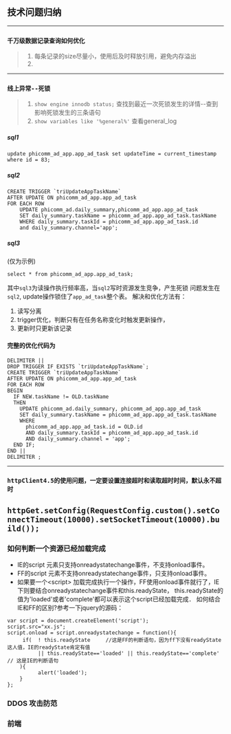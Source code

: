 ## 技术问题归纳

---
### `千万级数据记录查询如何优化`
> 1. 每条记录的size尽量小，使用后及时释放引用，避免内存溢出
> 2. 
---
### `线上异常--死锁`
> 1. `show engine innodb status;` 查找到最近一次死锁发生的详情--查到影响死锁发生的三条语句
> 2. `show variables like '%general%'` 查看general_log
##### sql1
```
update phicomm_ad_app.app_ad_task set updateTime = current_timestamp 
where id = 83;
```
##### sql2
```
CREATE TRIGGER `triUpdateAppTaskName` 
AFTER UPDATE ON phicomm_ad_app.app_ad_task
FOR EACH ROW
    UPDATE phicomm_ad.daily_summary,phicomm_ad_app.app_ad_task
    SET daily_summary.taskName = phicomm_ad_app.app_ad_task.taskName
    WHERE daily_summary.taskId = phicomm_ad_app.app_ad_task.id 
    and daily_summary.channel='app';
```
##### sql3
(仅为示例)

```
select * from phicomm_ad_app.app_ad_task;
```
其中`sql3`为读操作执行频率高，当`sql2`写时资源发生竞争，产生死锁
问题发生在`sql2`, update操作锁住了`app_ad_task`整个表。
解决和优化方法有：
1. 读写分离
2. trigger优化，判断只有在任务名称变化时触发更新操作，
3. 更新时只更新该记录
#### 完整的优化代码为
```
DELIMITER ||
DROP TRIGGER IF EXISTS `triUpdateAppTaskName`;
CREATE TRIGGER `triUpdateAppTaskName`
AFTER UPDATE ON phicomm_ad_app.app_ad_task
FOR EACH ROW
BEGIN
  IF NEW.taskName != OLD.taskName
  THEN
    UPDATE phicomm_ad.daily_summary, phicomm_ad_app.app_ad_task
    SET daily_summary.taskName = phicomm_ad_app.app_ad_task.taskName
    WHERE
      phicomm_ad_app.app_ad_task.id = OLD.id
      AND daily_summary.taskId = phicomm_ad_app.app_ad_task.id
      AND daily_summary.channel = 'app';
  END IF;
END ||
DELIMITER ;
```
---

### `httpClient4.5的使用问题，一定要设置连接超时和读取超时时间，默认永不超时`
`
httpGet.setConfig(RequestConfig.custom().setConnectTimeout(10000).setSocketTimeout(10000).build());
`
---

### 如何判断一个资源已经加载完成
* IE的script 元素只支持onreadystatechange事件，不支持onload事件。
* FF的script 元素不支持onreadystatechange事件，只支持onload事件。
* 如果要一个<script\> 加载完成执行一个操作，FF使用onload事件就行了，IE下则要结合onreadystatechange事件和this.readyState，
this.readyState的值为'loaded'或者'complete'都可以表示这个script已经加载完成．
如何结合IE和FF的区别?参考一下jquery的源码：
```
var script = document.createElement('script');
script.src="xx.js";
script.onload = script.onreadystatechange = function(){
     if(  ! this.readyState     //这是FF的判断语句，因为ff下没有readyState这人值，IE的readyState肯定有值
          || this.readyState=='loaded' || this.readyState=='complete'   // 这是IE的判断语句
    ){
          alert('loaded');
    }
};
```

### DDOS 攻击防范

### 前端
